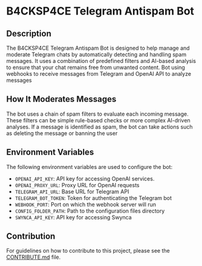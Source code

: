 # B4CKSP4CE Telegram Antispam Bot

## Description

The B4CKSP4CE Telegram Antispam Bot is designed to help manage and moderate Telegram chats by automatically detecting and handling spam messages. It uses a combination of predefined filters and AI-based analysis to ensure that your chat remains free from unwanted content.
Bot using webhooks to receive messages from Telegram and OpenAI API to analyze messages

## How It Moderates Messages

The bot uses a chain of spam filters to evaluate each incoming message. These filters can be simple rule-based checks or more complex AI-driven analyses. If a message is identified as spam, the bot can take actions such as deleting the message or banning the user

## Environment Variables

The following environment variables are used to configure the bot:

- `OPENAI_API_KEY`: API key for accessing OpenAI services.
- `OPENAI_PROXY_URL`: Proxy URL for OpenAI requests
- `TELEGRAM_API_URL`: Base URL for Telegram API
- `TELEGRAM_BOT_TOKEN`: Token for authenticating the Telegram bot
- `WEBHOOK_PORT`: Port on which the webhook server will run
- `CONFIG_FOLDER_PATH`: Path to the configuration files directory
- `SWYNCA_API_KEY`: API key for accessing Swynca
## Contribution

For guidelines on how to contribute to this project, please see the [CONTRIBUTE.md](CONTRIBUTE.md) file.
